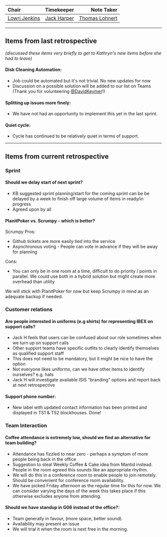| Chair      | Timekeeper | Note Taker |
| :--------   | :---------: | ----------: |
| [Lowri Jenkins](https://github.com/LowriJenkins) | [Jack Harper](https://github.com/rerpha) | [Thomas Lohnert](https://github.com/ThomasLohnert) |

--- 

## Items from last retrospective

_(discussed these items very briefly to get to Kathryn's new items before she had to leave)_

#### Disk Cleaning Automation:
- Job could be automated but it's not trivial. No new updates for now
- Discussion on a possible solution will be added to our list on Teams (Thank you for volunteering [@DavidKeymer](https://github.com/davidkeymer )!)

#### Splitting up issues more finely:
- We have not had an opportunity to implement this yet in the last sprint.

#### Quiet cycle:
- Cycle has continued to be relatively quiet in terms of support.


---

## Items from current retrospective

### Sprint

#### Should we delay start of next sprint?
- KB suggested sprint planning/start for the coming sprint can be be delayed by a week to finish off large volume of items in ready/in progress
- Agreed upon by all

#### PlanitPoker vs. Scrumpy - which is better?
Scrumpy Pros:
- Github tickets are more easily tied into the service
- Asynchronous voting - People can vote in advance if they will be away for planning

Cons:
- You can only be in one room at a time, difficult to do priority / points in parallel. We could use both in a hybrid solution but might create more overhead than utility

We will stick with PlanitPoker for now but keep Scrumpy in mind as an adequate backup if needed.

### Customer relations

#### Are people interested in uniforms (e.g shirts) for representing IBEX on support calls?
- Jack H feels that users can be confused about our role sometimes when we turn up on support calls
- Other support teams have specific outfits to clearly identify themselves as qualified support staff
- This does not need to be mandatory, but it might be nice to have the option
- Not everyone likes uniforms, can we have other items to identify ourselves? e.g. hats
- Jack H will investigate available ISIS "branding" options and report back at next retrospective

#### Support phone number:
- New label with updated contact information has been printed and displayed in TS1 & TS2 blockhouses. Done!

### Team Interaction

#### Coffee attendance is extremely low, should we find an alternative for team building?
- Attendance has fizzled to near zero - perhaps a symptom of more people being back in the office
- Suggestion to steal Weekly Coffee & Cake idea from Mantid instead. People in the room agreed this sounds like an appropriate rhythm.
- We will do this in a conference room to enable people to join remotely. Should be convenient for conference room availability.
- We have picked Friday afternoon as the regular time for this for now. We can consider varying the days of the week this takes place if this otherwise excludes anyone from attending.

#### Should we have standup in G06 instead of the office?:
- Team generally in favour, (more space, better sound). 
- Availability may present an issue
- We will trial it when the room is next free in the morning.


